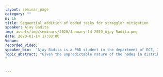 ```yaml
---
layout: seminar_page
category: ""
n: 16
title: Sequential addition of coded tasks for straggler mitigation
speaker: Ajay Badita
img: assets/img/seminars/2020/January-14-2020_Ajay Badita.png
date: 2020-01-14 17:00:00 
Venue:
recorded_video: 
speaker_bio:  "Ajay Badita is a PhD student in the department of ECE, IISc-Bengaluru, working under the supervision of Prof. Parimal Parag."
Topic_abstract: "Given the unpredictable nature of the nodes in distributed computing systems, some of the tasks can be significantly delayed. Such delayed tasks are called stragglers. In order to mitigate stragglers, redundancy in computation is often employed by encoding k tasks to n tasks such that any k of them can help ascertain the completion of the tasks. Two important metrics of interest are service completion time of the k tasks, and server utilization cost which is sum of time each server spends working on the tasks. Even though starting all n jobs at the start (t = 0) leads to lower mean service completion time, it leads to higher mean server utilization cost. We consider a proactive straggler mitigation strategy where n0 <= n tasks are started at t = 0 while the remaining n − n0 tasks are launched when l0 <= min(n0, k) tasks finish. The tasks are halted when k tasks finish. This gives a flexible forking strategy with multiple parameters. We analyze the mean of two performance metrics for the proposed forking strategy when the random task completion time at each server is independent and distributed as a shifted exponential. This talk demonstrates an effective algorithm to find the tradeoff between the two performance metrics mean server utilization cost and mean service completion time so as to choose efficient choice of parameters. This work has been accepted at INFOCOM-2020 conference.
"


---
```


